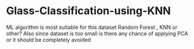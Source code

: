 # Glass-Classification-using-KNN
ML algorithm is most suitable for this dataset Random Forest , KNN or other? Also since dataset is too small is there any chance of applying PCA or it should be completely avoided
